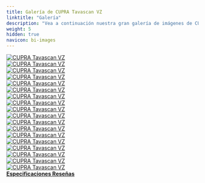 ```yaml
---
title: Galería de CUPRA Tavascan VZ
linktitle: "Galería"
description: "Vea a continuación nuestra gran galería de imágenes de CUPRA Tavascan VZ. Haga clic en las imágenes para versiones en alta resolución."
weight: 5
hidden: true
navicon: bi-images
---
```

<!-- markdownlint-disable MD033 -->
<div class="row" id ="my-gallery">
	<div class="pswp-grid-item col-6 col-md-4">
		<a href="https://media.evkx.net/multimedia/models/cupra/tavascan/tavascan_vz/exterior_1.JPG"
data-pswp-src="https://media.evkx.net/multimedia/models/cupra/tavascan/tavascan_vz/exterior_1.JPG"
data-pswp-width="3000"
data-pswp-height="1676" 
target="_blank">
			<img src="https://media.evkx.net/multimedia/models/cupra/tavascan/tavascan_vz/exterior_1_xst.JPG" alt="CUPRA Tavascan VZ" class="img-fluid " />
		</a>
	</div>
	<div class="pswp-grid-item col-6 col-md-4">
		<a href="https://media.evkx.net/multimedia/models/cupra/tavascan/tavascan_vz/exterior_2.JPG"
data-pswp-src="https://media.evkx.net/multimedia/models/cupra/tavascan/tavascan_vz/exterior_2.JPG"
data-pswp-width="3000"
data-pswp-height="1628" 
target="_blank">
			<img src="https://media.evkx.net/multimedia/models/cupra/tavascan/tavascan_vz/exterior_2_xst.JPG" alt="CUPRA Tavascan VZ" class="img-fluid " />
		</a>
	</div>
	<div class="pswp-grid-item col-6 col-md-4">
		<a href="https://media.evkx.net/multimedia/models/cupra/tavascan/tavascan_vz/exterior_3.JPG"
data-pswp-src="https://media.evkx.net/multimedia/models/cupra/tavascan/tavascan_vz/exterior_3.JPG"
data-pswp-width="3000"
data-pswp-height="1518" 
target="_blank">
			<img src="https://media.evkx.net/multimedia/models/cupra/tavascan/tavascan_vz/exterior_3_xst.JPG" alt="CUPRA Tavascan VZ" class="img-fluid " />
		</a>
	</div>
	<div class="pswp-grid-item col-6 col-md-4">
		<a href="https://media.evkx.net/multimedia/models/cupra/tavascan/tavascan_vz/exterior_4.JPG"
data-pswp-src="https://media.evkx.net/multimedia/models/cupra/tavascan/tavascan_vz/exterior_4.JPG"
data-pswp-width="3000"
data-pswp-height="1545" 
target="_blank">
			<img src="https://media.evkx.net/multimedia/models/cupra/tavascan/tavascan_vz/exterior_4_xst.JPG" alt="CUPRA Tavascan VZ" class="img-fluid " />
		</a>
	</div>
	<div class="pswp-grid-item col-6 col-md-4">
		<a href="https://media.evkx.net/multimedia/models/cupra/tavascan/tavascan_vz/exterior_5.JPG"
data-pswp-src="https://media.evkx.net/multimedia/models/cupra/tavascan/tavascan_vz/exterior_5.JPG"
data-pswp-width="3000"
data-pswp-height="1648" 
target="_blank">
			<img src="https://media.evkx.net/multimedia/models/cupra/tavascan/tavascan_vz/exterior_5_xst.JPG" alt="CUPRA Tavascan VZ" class="img-fluid " />
		</a>
	</div>
	<div class="pswp-grid-item col-6 col-md-4">
		<a href="https://media.evkx.net/multimedia/models/cupra/tavascan/tavascan_vz/exterior_6.JPG"
data-pswp-src="https://media.evkx.net/multimedia/models/cupra/tavascan/tavascan_vz/exterior_6.JPG"
data-pswp-width="3000"
data-pswp-height="1664" 
target="_blank">
			<img src="https://media.evkx.net/multimedia/models/cupra/tavascan/tavascan_vz/exterior_6_xst.JPG" alt="CUPRA Tavascan VZ" class="img-fluid " />
		</a>
	</div>
	<div class="pswp-grid-item col-6 col-md-4">
		<a href="https://media.evkx.net/multimedia/models/cupra/tavascan/tavascan_vz/frontseats_1.jpg"
data-pswp-src="https://media.evkx.net/multimedia/models/cupra/tavascan/tavascan_vz/frontseats_1.jpg"
data-pswp-width="3000"
data-pswp-height="2250" 
target="_blank">
			<img src="https://media.evkx.net/multimedia/models/cupra/tavascan/tavascan_vz/frontseats_1_xst.jpg" alt="CUPRA Tavascan VZ" class="img-fluid " />
		</a>
	</div>
	<div class="pswp-grid-item col-6 col-md-4">
		<a href="https://media.evkx.net/multimedia/models/cupra/tavascan/tavascan_vz/headlights_1.JPG"
data-pswp-src="https://media.evkx.net/multimedia/models/cupra/tavascan/tavascan_vz/headlights_1.JPG"
data-pswp-width="3000"
data-pswp-height="1673" 
target="_blank">
			<img src="https://media.evkx.net/multimedia/models/cupra/tavascan/tavascan_vz/headlights_1_xst.JPG" alt="CUPRA Tavascan VZ" class="img-fluid " />
		</a>
	</div>
	<div class="pswp-grid-item col-6 col-md-4">
		<a href="https://media.evkx.net/multimedia/models/cupra/tavascan/tavascan_vz/interior_1.jpg"
data-pswp-src="https://media.evkx.net/multimedia/models/cupra/tavascan/tavascan_vz/interior_1.jpg"
data-pswp-width="3000"
data-pswp-height="1987" 
target="_blank">
			<img src="https://media.evkx.net/multimedia/models/cupra/tavascan/tavascan_vz/interior_1_xst.jpg" alt="CUPRA Tavascan VZ" class="img-fluid " />
		</a>
	</div>
	<div class="pswp-grid-item col-6 col-md-4">
		<a href="https://media.evkx.net/multimedia/models/cupra/tavascan/tavascan_vz/interior_2.jpg"
data-pswp-src="https://media.evkx.net/multimedia/models/cupra/tavascan/tavascan_vz/interior_2.jpg"
data-pswp-width="3000"
data-pswp-height="2000" 
target="_blank">
			<img src="https://media.evkx.net/multimedia/models/cupra/tavascan/tavascan_vz/interior_2_xst.jpg" alt="CUPRA Tavascan VZ" class="img-fluid " />
		</a>
	</div>
	<div class="pswp-grid-item col-6 col-md-4">
		<a href="https://media.evkx.net/multimedia/models/cupra/tavascan/tavascan_vz/interior_3.jpg"
data-pswp-src="https://media.evkx.net/multimedia/models/cupra/tavascan/tavascan_vz/interior_3.jpg"
data-pswp-width="3000"
data-pswp-height="1714" 
target="_blank">
			<img src="https://media.evkx.net/multimedia/models/cupra/tavascan/tavascan_vz/interior_3_xst.jpg" alt="CUPRA Tavascan VZ" class="img-fluid " />
		</a>
	</div>
	<div class="pswp-grid-item col-6 col-md-4">
		<a href="https://media.evkx.net/multimedia/models/cupra/tavascan/tavascan_vz/interior_4.jpg"
data-pswp-src="https://media.evkx.net/multimedia/models/cupra/tavascan/tavascan_vz/interior_4.jpg"
data-pswp-width="3000"
data-pswp-height="1714" 
target="_blank">
			<img src="https://media.evkx.net/multimedia/models/cupra/tavascan/tavascan_vz/interior_4_xst.jpg" alt="CUPRA Tavascan VZ" class="img-fluid " />
		</a>
	</div>
	<div class="pswp-grid-item col-6 col-md-4">
		<a href="https://media.evkx.net/multimedia/models/cupra/tavascan/tavascan_vz/interior_5.jpg"
data-pswp-src="https://media.evkx.net/multimedia/models/cupra/tavascan/tavascan_vz/interior_5.jpg"
data-pswp-width="3000"
data-pswp-height="2000" 
target="_blank">
			<img src="https://media.evkx.net/multimedia/models/cupra/tavascan/tavascan_vz/interior_5_xst.jpg" alt="CUPRA Tavascan VZ" class="img-fluid " />
		</a>
	</div>
	<div class="pswp-grid-item col-6 col-md-4">
		<a href="https://media.evkx.net/multimedia/models/cupra/tavascan/tavascan_vz/main_1.JPG"
data-pswp-src="https://media.evkx.net/multimedia/models/cupra/tavascan/tavascan_vz/main_1.JPG"
data-pswp-width="3000"
data-pswp-height="1676" 
target="_blank">
			<img src="https://media.evkx.net/multimedia/models/cupra/tavascan/tavascan_vz/main_1_xst.JPG" alt="CUPRA Tavascan VZ" class="img-fluid " />
		</a>
	</div>
	<div class="pswp-grid-item col-6 col-md-4">
		<a href="https://media.evkx.net/multimedia/models/cupra/tavascan/tavascan_vz/rearlights_1.JPG"
data-pswp-src="https://media.evkx.net/multimedia/models/cupra/tavascan/tavascan_vz/rearlights_1.JPG"
data-pswp-width="3000"
data-pswp-height="1514" 
target="_blank">
			<img src="https://media.evkx.net/multimedia/models/cupra/tavascan/tavascan_vz/rearlights_1_xst.JPG" alt="CUPRA Tavascan VZ" class="img-fluid " />
		</a>
	</div>
	<div class="pswp-grid-item col-6 col-md-4">
		<a href="https://media.evkx.net/multimedia/models/cupra/tavascan/tavascan_vz/screens_1.jpg"
data-pswp-src="https://media.evkx.net/multimedia/models/cupra/tavascan/tavascan_vz/screens_1.jpg"
data-pswp-width="3000"
data-pswp-height="1714" 
target="_blank">
			<img src="https://media.evkx.net/multimedia/models/cupra/tavascan/tavascan_vz/screens_1_xst.jpg" alt="CUPRA Tavascan VZ" class="img-fluid " />
		</a>
	</div>
	<div class="pswp-grid-item col-6 col-md-4">
		<a href="https://media.evkx.net/multimedia/models/cupra/tavascan/tavascan_vz/screens_2.jpg"
data-pswp-src="https://media.evkx.net/multimedia/models/cupra/tavascan/tavascan_vz/screens_2.jpg"
data-pswp-width="3000"
data-pswp-height="1714" 
target="_blank">
			<img src="https://media.evkx.net/multimedia/models/cupra/tavascan/tavascan_vz/screens_2_xst.jpg" alt="CUPRA Tavascan VZ" class="img-fluid " />
		</a>
	</div>
	<div class="pswp-grid-item col-6 col-md-4">
		<a href="https://media.evkx.net/multimedia/models/cupra/tavascan/tavascan_vz/wheels_1.JPG"
data-pswp-src="https://media.evkx.net/multimedia/models/cupra/tavascan/tavascan_vz/wheels_1.JPG"
data-pswp-width="3000"
data-pswp-height="1676" 
target="_blank">
			<img src="https://media.evkx.net/multimedia/models/cupra/tavascan/tavascan_vz/wheels_1_xst.JPG" alt="CUPRA Tavascan VZ" class="img-fluid " />
		</a>
	</div>
</div>
<script type="module">
  import PhotoSwipeLightbox from '/js/photoswipe-lightbox.esm.js';
    const lightbox = new PhotoSwipeLightbox({
       gallery: '#my-gallery',
        children: 'a',
        pswpModule: () => import('/js/photoswipe.esm.js')
    });
lightbox.init();
</script>
<div class="mt-3 mb-3">
<a href="../specifications/" class="text-decoration-none text-black">
<strong><i class="bi-arrow-left"></i> Especificaciones </strong>
</a>
<a href="../reviews/" class="text-decoration-none text-black float-end">
<strong>Reseñas <i class="bi-arrow-right"></i></strong>
</a>
</div>
